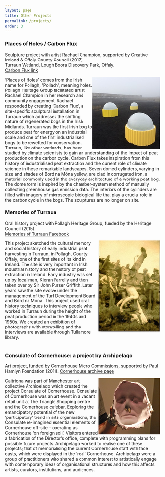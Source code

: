 ```yaml
---
layout: page
title: Other Projects
permalink: /projects/
order: 3
---
```


### Places of Holes / Carbon Flux
Sculpture project with artist Rachael Champion, supported by Creative Ireland & Offaly County Council (2017). <br>
Turraun Wetland, Lough Boora Discovery Park, Offaly. <br> 
[Carbon Flux link](https://rachaelchampion.com/carbon-flux)


<img align="right" src="/image/carbonflux.jpg" title="Carbon Flux, image credit Rachael Champion"/>
‘Places of Holes’ comes from the Irish name for Pollagh, 'Pollach', meaning holes. Pollagh Heritage Group facilitated artist Rachael Champion in her research and community engagement. Rachael responded by creating ‘Carbon Flux’, a site-specific sculptural installation in Turraun which addresses the shifting nature of regenerated bogs in the Irish Midlands. Turraun was the first Irish bog to produce peat for energy on an industrial scale and one of the first industrialised bogs to be rewetted for conservation. Turraun, like other wetlands, has been studied by climate scientists to gain an understanding of the impact of peat production on the carbon cycle. Carbon Flux takes inspiration from this history of industrialised peat extraction and the current role of climate science in these remarkable landscapes. Seven domed cylinders, varying in size and shades of Bord na Móna yellow, are clad in corrugated iron, a material commonly used in the everyday architecture of a working peat bog. The dome form is inspired by the chamber-system method of manually collecting greenhouse gas emission data. The interiors of the cylinders are filled with imagery of microscopic biological life that play a crucial role in the carbon cycle in the bogs. The sculptures are no longer on site. 


### Memories of Turraun 
Oral history project with Pollagh Heritage Group, funded by the Heritage Council (2015).<br> [Memories of Turraun Facebook](https://www.facebook.com/turraun/)

<img align="right" src="/image/Turraun.jpg" title="Circus performers in Turraun, 1940s"/>
This project sketched the cultural memory and social history of early industrial peat harvesting in Turraun, in Pollagh, County Offaly, one of the first sites of its kind in Ireland. The site is very important in Irish industrial history and the history of peat extraction in Ireland. Early industry was set up by local man, Kieran Farrelly and then taken over by Sir John Purser Griffith. Later years saw the site evolve under the management of the Turf Development Board and Bórd na Móna.  This project used oral history techniques to interview people who worked in Turraun during the height of the peat production period in the 1940s and 1950s. We created an exhibition of photographs with storytelling and the interviews are available through Tullamore library.
<br>
<br>



### Consulate of Cornerhouse: a project by Archipelago 
Art project, funded by Cornerhouse Micro Commissions, supported by Paul Hamlyn Foundation (2011).
[Cornerhouse archive page](https://homemcr.org/exhibition/consulate-of-cornerhouse-a-project-by-archipelago/)

<img align="right" src="/image/archipelago.jpg"/>
Caitriona was part of Manchester art collective Archipelago which created the project Consulate of Cornerhouse. Consulate of Cornerhouse was an art event in a vacant retail unit at The Triangle Shopping centre and the Cornerhouse cafebar. Exploring the emancipatory potential of the new ‘participatory’ trend in arts organisations, the Consulate re-imagined essential elements of Cornerhouse off-site – operating as Cornerhouse ‘on foreign soil’. Visitors entered a fabrication of the Director’s office, complete with programming plans for possible future projects. Archipelago worked to realise one of these projects; that of memorialising the current Cornerhouse staff with face casts, which were displayed in the ‘real’ Cornerhouse. Archipelago were a group of practitioners who shared a common interest to artistically engage with contemporary ideas of organisational structures and how this affects artists, curators, institutions, and audiences.

 